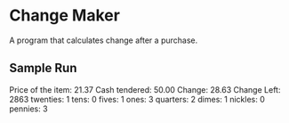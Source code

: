 # Change Maker

A program that calculates change after a purchase.

## Sample Run
Price of the item:
21.37
Cash tendered:
50.00
Change: 28.63
Change Left: 2863
twenties: 1
tens: 0
fives: 1
ones: 3
quarters: 2
dimes: 1
nickles: 0
pennies: 3
